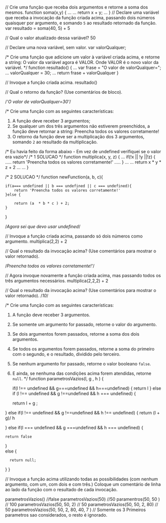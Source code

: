 // Crie uma função que receba dois argumentos e retorne a soma dos mesmos.
function soma(x,y) {
...
... return x + y;
... }
// Declare uma variável que receba a invocação da função criada acima, passando dois números quaisquer por argumento, e somando `5` ao resultado retornado da função.
var resultado = soma(40, 5)  + 5 

// Qual o valor atualizado dessa variável?
50

// Declare uma nova variável, sem valor.
var valorQualquer;

/*
Crie uma função que adicione um valor à variável criada acima, e retorne a string:
    O valor da variável agora é VALOR.
Onde VALOR é o novo valor da variável.
*/ function resultado() { 
... var frase = "O valor de valorQualquer=";
... valorQualquer = 30;
... return frase + valorQualquer 
}


// Invoque a função criada acima.
 resultado()

// Qual o retorno da função? (Use comentários de bloco).

/*'O valor de valorQualquer=30'*/


/*
Crie uma função com as seguintes características:
1. A função deve receber 3 argumentos;
2. Se qualquer um dos três argumentos não estiverem preenchidos, a função deve retornar a string:
    Preencha todos os valores corretamente!
3. O retorno da função deve ser a multiplicação dos 3 argumentos, somando `2` ao resultado da multiplicação.

/* Eu havia feito da forma abaixo - Em vez de undefined verifiquei se o valor era vazio*/
/* 1 SOLUCAO */
 function multiplica(x, y, z) {
...     if(!x || !y ||!z) {
.....   return 'Preencha todos os valores corretamente!'
..... }
...
...     return x * y * z + 2
...
... }


/* 2 SOLUCAO */
function newFunction(a, b, c){

    if(a=== undefined || b === undefined || c === undefined){
        return 'Preencha todos os valores corretamente!'
    }else {

        return (a  * b * c ) + 2;
    }
}

/*Agora sei que devo usar undefined*/

// Invoque a função criada acima, passando só dois números como argumento.
multiplica(2,2) + 2 

// Qual o resultado da invocação acima? (Use comentários para mostrar o valor retornado).

/*Preencha todos os valores corretamente!'*/

// Agora invoque novamente a função criada acima, mas passando todos os três argumentos necessários.
multiplica(2,2,2) + 2 

// Qual o resultado da invocação acima? (Use comentários para mostrar o valor retornado).
/*10*/

/*
Crie uma função com as seguintes características:
1. A função deve receber 3 argumentos.
2. Se somente um argumento for passado, retorne o valor do argumento.
3. Se dois argumentos forem passados, retorne a soma dos dois argumentos.
4. Se todos os argumentos forem passados, retorne a soma do primeiro com o segundo, e o resultado, dividido pelo terceiro.
5. Se nenhum argumento for passado, retorne o valor booleano `false`.
6. E ainda, se nenhuma das condições acima forem atendidas, retorne `null`.
*/
function parametrosVazios(l, g , h ) {

	if(l !== undefined && g===undefined && h===undefined) {
    return l 
    } else if (l !== undefined && g !==undefined && h === undefined) {

    return l + g ;

}    else if(l !== undefined && g !==undefined && h !== undefined)   {
    return (l + g)/ h 

}   else if(l === undefined && g ===undefined && h === undefined) {

    return false
}   
     else {

      return null;   

}
} 


// Invoque a função acima utilizando todas as possibilidades (com nenhum argumento, com um, com dois e com três.) Coloque um comentário de linha ao lado da função com o resultado de cada invocação.

parametrosVazios()  //false
parametrosVazios(50) //50
paramentros(50, 50 ) // 100
parametrosVazios(50, 50, 2) // 50 
parametrosVazios(50, 50, 2, 80) // 50 
parametrosVazios(50, 50, 2, 80, 40, 7 ) // Somente os 3 Primeiros parametros sao considerados, o resto é ignorado.